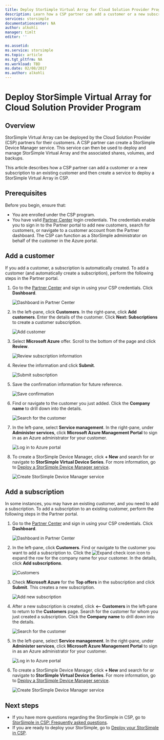 ```yaml
---
title: Deploy StorSimple Virtual Array for Cloud Solution Provider Program
description: Learn how a CSP partner can add a customer or a new subscription to an existing customer and then create a service to deploy a StorSimple Virtual Array in CSP.
services: storsimple
documentationcenter: NA
author: alkohli
manager: timlt
editor: ''

ms.assetid: 
ms.service: storsimple
ms.topic: article
ms.tgt_pltfrm: NA
ms.workload: TBD
ms.date: 02/08/2017
ms.author: alkohli
---
```


# Deploy StorSimple Virtual Array for Cloud Solution Provider Program

## Overview

StorSimple Virtual Array can be deployed by the Cloud Solution Provider (CSP) partners for their customers. A CSP partner can create a StorSimple Device Manager service. This service can then be used to deploy and manage StorSimple Virtual Array and the associated shares, volumes, and backups.

This article describes how a CSP partner can add a customer or a new subscription to an existing customer and then create a service to deploy a StorSimple Virtual Array in CSP.

## Prerequisites

Before you begin, ensure that:

- You are enrolled under the CSP program.
- You have valid [Partner Center](https://partnercenter.microsoft.com/) login credentials. The credentials enable you to sign in to the Partner portal to add new customers, search for customers, or navigate to a customer account from the Partner dashboard. The CSP can function as a StorSimple administrator on behalf of the customer in the Azure portal.
                             
## Add a customer

If you add a customer, a subscription is automatically created. To add a customer (and automatically create a subscription), perform the following steps in the Partner portal.

1. Go to the [Partner Center](https://partnercenter.microsoft.com/) and sign in using your CSP credentials. Click **Dashboard**.

     ![Dashboard in Partner Center](./media/storsimple-partner-csp-deploy/image1.png)
                              
2. In the left-pane, click **Customers**. In the right-pane, click **Add customers**. Enter the details of the customer. Click **Next: Subscriptions** to create a customer subscription.

    ![Add customer](./media/storsimple-partner-csp-deploy/image2.png)

3.  Select **Microsoft Azure** offer. Scroll to the bottom of the page and click **Review**.

    ![Review subscription information](./media/storsimple-partner-csp-deploy/image3.png)
                              
4. Review the information and click **Submit**.

    ![Submit subscription](./media/storsimple-partner-csp-deploy/image4.png)

5. Save the confirmation information for future reference.

    ![Save confirmation](./media/storsimple-partner-csp-deploy/image5.png)

6. Find or navigate to the customer you just added. Click the **Company name** to drill down into the details.

    ![Search for the customer](./media/storsimple-partner-csp-deploy/image6.png)  

7. In the left-pane, select **Service management**. In the right-pane, under **Administer services**, click **Microsoft Azure Management Portal** to sign in as an Azure administrator for your customer.

    ![Log in to Azure portal](./media/storsimple-partner-csp-deploy/image9.png)

8. To create a StorSimple Device Manager, click **+ New** and search for or navigate to **StorSimple Virtual Device Series**. For more information, go to [Deploy a StorSimple Device Manager service](storsimple-virtual-array-manage-service.md).

    ![Create StorSimple Device Manager service](./media/storsimple-partner-csp-deploy/image8.png)


## Add a subscription

In some instances, you may have an existing customer, and you need to add a subscription. To add a subscription to an existing customer, perform the following steps in the Partner portal.

1. Go to the [Partner Center](https://partnercenter.microsoft.com/) and sign in using your CSP credentials. Click **Dashboard**.

     ![Dashboard in Partner Center](./media/storsimple-partner-csp-deploy/image1.png)
                              
2. In the left-pane, click **Customers**. Find or navigate to the customer you want to add a subscription to. Click the ![Expand check icon](./media/storsimple-partner-csp-deploy/expand_pane_icon.png) icon to expand the row for the company name for your customer. In the details, click **Add subscriptions**.

    ![Customers](./media/storsimple-partner-csp-deploy/image10.png)

3. Check **Microsoft Azure** for the **Top offers** in the subscription and click **Submit**. This creates a new subscription.

    ![Add new subscription](./media/storsimple-partner-csp-deploy/image11.png)

6. After a new subscription is created, click **<-- Customers** in the left-pane to return to the **Customers** page. Search for the customer for whom you just created a subscription. Click the **Company name** to drill down into the details.

    ![Search for the customer](./media/storsimple-partner-csp-deploy/image6.png)  

7. In the left-pane, select **Service management**. In the right-pane, under **Administer services**, click **Microsoft Azure Management Portal** to sign in as an Azure administrator for your customer.

    ![Log in to Azure portal](./media/storsimple-partner-csp-deploy/image9.png)

8. To create a StorSimple Device Manager, click **+ New** and search for or navigate to **StorSimple Virtual Device Series**. For more information, go to [Deploy a StorSimple Device Manager service](storsimple-virtual-array-manage-service.md).

    ![Create StorSimple Device Manager service](./media/storsimple-partner-csp-deploy/image8.png)

## Next steps

- If you have more questions regarding the StorSimple in CSP, go to [StorSimple in CSP: Frequently asked questions](storsimple-partner-csp-faq.yml).
- If you are ready to deploy your StorSimple, go to [Deploy your StorSimple in CSP](storsimple-partner-csp-deploy.md).
